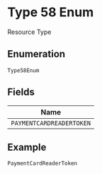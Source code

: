 
# Type 58 Enum

Resource Type

## Enumeration

`Type58Enum`

## Fields

| Name |
|  --- |
| `PAYMENTCARDREADERTOKEN` |

## Example

```
PaymentCardReaderToken
```

